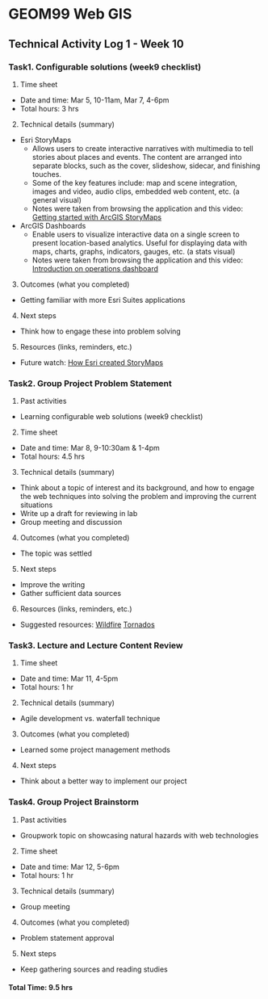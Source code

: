 # GEOM99 Web GIS
## Technical Activity Log 1 - Week 10

### Task1. Configurable solutions (week9 checklist)
1. Time sheet
  * Date and time: Mar 5, 10-11am, Mar 7, 4-6pm
  * Total hours: 3 hrs
2. Technical details (summary)
  * Esri StoryMaps
    - Allows users to create interactive narratives with multimedia to tell stories about places and events. The content are arranged into separate blocks, such as the cover, slideshow, sidecar, and finishing touches. 
    - Some of the key features include: map and scene integration, images and video, audio clips, embedded web content, etc. (a general visual)
    - Notes were taken from browsing the application and this video: [Getting started with ArcGIS StoryMaps](https://www.youtube.com/watch?v=t_oFnIIJA-A)
  * ArcGIS Dashboards
    - Enable users to visualize interactive data on a single screen to present location-based analytics. Useful for  displaying data with maps, charts, graphs, indicators, gauges, etc. (a stats visual)
    - Notes were taken from browsing the application and this video: [Introduction on operations dashboard](https://www.youtube.com/watch?v=zrxYWzSvJ6E)
3. Outcomes (what you completed)
  * Getting familiar with more Esri Suites applications
4. Next steps
  * Think how to engage these into problem solving
5. Resources (links, reminders, etc.)
  * Future watch: [How Esri created StoryMaps](https://www.youtube.com/watch?v=oS1PcqStovk&t=169s)


### Task2. Group Project Problem Statement 
1. Past activities
  * Learning configurable web solutions (week9 checklist)
2. Time sheet 
  * Date and time: Mar 8, 9-10:30am & 1-4pm
  * Total hours: 4.5 hrs
3. Technical details (summary)
  * Think about a topic of interest and its background, and how to engage the web techniques into solving the problem and improving the current situations
  * Write up a draft for reviewing in lab
  * Group meeting and discussion
4. Outcomes (what you completed) 
  * The topic was settled
5. Next steps
  * Improve the writing
  * Gather sufficient data sources
6. Resources (links, reminders, etc.)
  * Suggested resources: 
  [Wildfire](https://firesmoke.ca/forecasts/current/)
  [Tornados](https://www.uwo.ca/ntp/index.html)


### Task3. Lecture and Lecture Content Review
1. Time sheet
  * Date and time: Mar 11, 4-5pm
  * Total hours: 1 hr
2. Technical details (summary)
  * Agile development vs. waterfall technique
3. Outcomes (what you completed) 
  * Learned some project management methods
4. Next steps
  * Think about a better way to implement our project


### Task4. Group Project Brainstorm
1. Past activities
  * Groupwork topic on showcasing natural hazards with web technologies
2. Time sheet 
  * Date and time: Mar 12, 5-6pm
  * Total hours: 1 hr
3. Technical details (summary)
  * Group meeting
4. Outcomes (what you completed) 
  * Problem statement approval
5. Next steps
  * Keep gathering sources and reading studies


#### Total Time: 9.5 hrs
